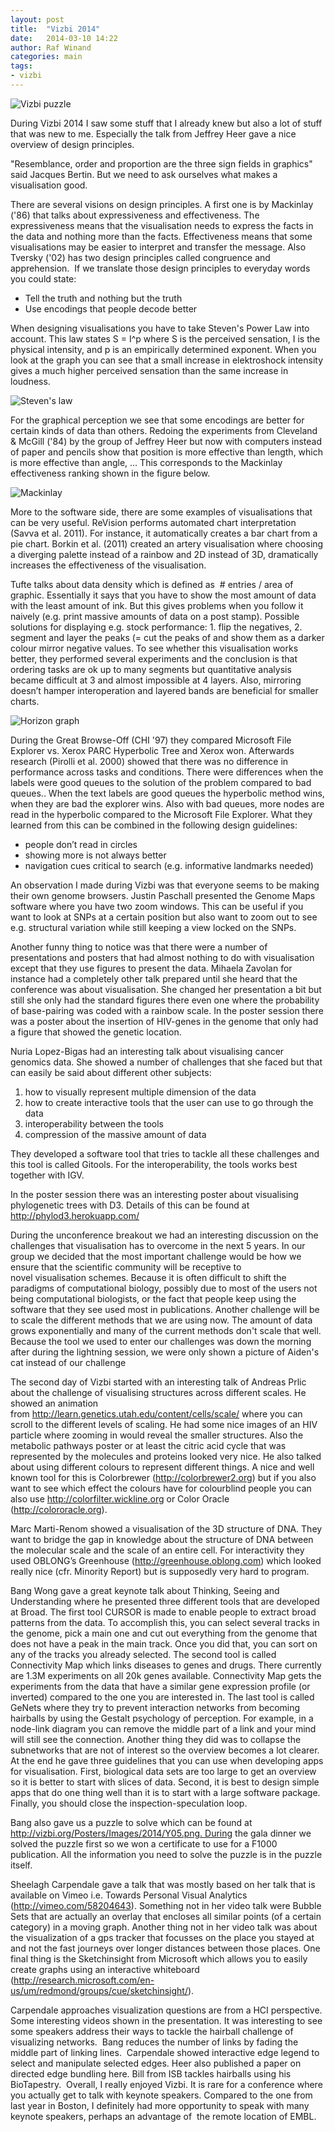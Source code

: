 ```yaml
---
layout: post
title:  "Vizbi 2014"
date:   2014-03-10 14:22
author: Raf Winand
categories: main
tags:
- vizbi
---
```

![Vizbi puzzle]({{site.baseurl}}/assets/vizbi_puzzle.png)

During Vizbi 2014 I saw some stuff that I already knew but also a lot of stuff that was new to me. Especially the talk from Jeffrey Heer gave a nice overview of design principles.

"Resemblance, order and proportion are the three sign fields in graphics" said Jacques Bertin. But we need to ask ourselves what makes a visualisation good.

There are several visions on design principles. A first one is by Mackinlay ('86) that talks about expressiveness and effectiveness. The expressiveness means that the visualisation needs to express the facts in the data and nothing more than the facts. Effectiveness means that some visualisations may be easier to interpret and transfer the message. Also Tversky ('02) has two design principles called congruence and apprehension.  If we translate those design principles to everyday words you could state:

*   Tell the truth and nothing but the truth
*   Use encodings that people decode better

When designing visualisations you have to take Steven's Power Law into account. This law states S = I^p where S is the perceived sensation, I is the physical intensity, and p is an empirically determined exponent. When you look at the graph you can see that a small increase in elektroshock intensity gives a much higher perceived sensation than the same increase in loudness.

![Steven's law]({{site.baseurl}}/assets/stevens_law.png)

For the graphical perception we see that some encodings are better for certain kinds of data than others. Redoing the experiments from Cleveland & McGill ('84) by the group of Jeffrey Heer but now with computers instead of paper and pencils show that position is more effective than length, which is more effective than angle, … This corresponds to the Mackinlay effectiveness ranking shown in the figure below.

![Mackinlay]({{site.baseurl}}/assets/ali-mackinlay.png)

More to the software side, there are some examples of visualisations that can be very useful. ReVision performs automated chart interpretation (Savva et al. 2011). For instance, it automatically creates a bar chart from a pie chart. Borkin et al. (2011) created an artery visualisation where choosing a diverging palette instead of a rainbow and 2D instead of 3D, dramatically increases the effectiveness of the visualisation.

Tufte talks about data density which is defined as  # entries / area of graphic. Essentially it says that you have to show the most amount of data with the least amount of ink. But this gives problems when you follow it naively (e.g. print massive amounts of data on a post stamp). Possible solutions for displaying e.g. stock performance: 1. flip the negatives, 2. segment and layer the peaks (= cut the peaks of and show them as a darker colour mirror negative values. To see whether this visualisation works better, they performed several experiments and the conclusion is that ordering tasks are ok up to many segments but quantitative analysis became difficult at 3 and almost impossible at 4 layers. Also, mirroring doesn’t hamper interoperation and layered bands are beneficial for smaller charts.

![Horizon graph]({{site.baseurl}}/assets/horizon.png)

During the Great Browse-Off (CHI '97) they compared Microsoft File Explorer vs. Xerox PARC Hyperbolic Tree and Xerox won. Afterwards research (Pirolli et al. 2000) showed that there was no difference in performance across tasks and conditions. There were differences when the labels were good queues to the solution of the problem compared to bad queues.. When the text labels are good queues the hyperbolic method wins, when they are bad the explorer wins. Also with bad queues, more nodes are read in the hyperbolic compared to the Microsoft File Explorer. What they learned from this can be combined in the following design guidelines:

*   people don’t read in circles
*   showing more is not always better
*   navigation cues critical to search (e.g. informative landmarks needed)

An observation I made during Vizbi was that everyone seems to be making their own genome browsers. Justin Paschall presented the Genome Maps software where you have two zoom windows. This can be useful if you want to look at SNPs at a certain position but also want to zoom out to see e.g. structural variation while still keeping a view locked on the SNPs.

Another funny thing to notice was that there were a number of presentations and posters that had almost nothing to do with visualisation except that they use figures to present the data. Mihaela Zavolan for instance had a completely other talk prepared until she heard that the conference was about visualisation. She changed her presentation a bit but still she only had the standard figures there even one where the probability of base-pairing was coded with a rainbow scale. In the poster session there was a poster about the insertion of HIV-genes in the genome that only had a figure that showed the genetic location.

Nuria Lopez-Bigas had an interesting talk about visualising cancer genomics data. She showed a number of challenges that she faced but that can easily be said about different other subjects:

1.  how to visually represent multiple dimension of the data
2.  how to create interactive tools that the user can use to go through the data
3.  interoperability between the tools
4.  compression of the massive amount of data

They developed a software tool that tries to tackle all these challenges and this tool is called Gitools. For the interoperability, the tools works best together with IGV.

In the poster session there was an interesting poster about visualising phylogenetic trees with D3. Details of this can be found at http://phylod3.herokuapp.com/

During the unconference breakout we had an interesting discussion on the challenges that visualisation has to overcome in the next 5 years. In our group we decided that the most important challenge would be how we ensure that the scientific community will be receptive to novel visualisation schemes. Because it is often difficult to shift the paradigms of computational biology, possibly due to most of the users not being computational biologists, or the fact that people keep using the software that they see used most in publications. Another challenge will be to scale the different methods that we are using now. The amount of data grows exponentially and many of the current methods don't scale that well. Because the tool we used to enter our challenges was down the morning after during the lightning session, we were only shown a picture of Aiden's cat instead of our challenge

The second day of Vizbi started with an interesting talk of Andreas Prlic about the challenge of visualising structures across different scales. He showed an animation from http://learn.genetics.utah.edu/content/cells/scale/ where you can scroll to the different levels of scaling. He had some nice images of an HIV particle where zooming in would reveal the smaller structures. Also the metabolic pathways poster or at least the citric acid cycle that was represented by the molecules and proteins looked very nice. He also talked about using different colours to represent different things. A nice and well known tool for this is Colorbrewer (http://colorbrewer2.org) but if you also want to see which effect the colours have for colourblind people you can also use http://colorfilter.wickline.org or Color Oracle (http://colororacle.org).

Marc Marti-Renom showed a visualisation of the 3D structure of DNA. They want to bridge the gap in knowledge about the structure of DNA between the molecular scale and the scale of an entire cell. For interactivity they used OBLONG’s Greenhouse (http://greenhouse.oblong.com) which looked really nice (cfr. Minority Report) but is supposedly very hard to program.

Bang Wong gave a great keynote talk about Thinking, Seeing and Understanding where he presented three different tools that are developed at Broad. The first tool CURSOR is made to enable people to extract broad patterns from the data. To accomplish this, you can select several tracks in the genome, pick a main one and cut out everything from the genome that does not have a peak in the main track. Once you did that, you can sort on any of the tracks you already selected. The second tool is called Connectivity Map which links diseases to genes and drugs. There currently are 1.3M experiments on all 20k genes available. Connectivity Map gets the experiments from the data that have a similar gene expression profile (or inverted) compared to the one you are interested in. The last tool is called GeNets where they try to prevent interaction networks from becoming hairballs by using the Gestalt psychology of perception. For example, in a node-link diagram you can remove the middle part of a link and your mind will still see the connection. Another thing they did was to collapse the subnetworks that are not of interest so the overview becomes a lot clearer. At the end he gave three guidelines that you can use when developing apps for visualisation. First, biological data sets are too large to get an overview so it is better to start with slices of data. Second, it is best to design simple apps that do one thing well than it is to start with a large software package. Finally, you should close the inspection-speculation loop.

Bang also gave us a puzzle to solve which can be found at http://vizbi.org/Posters/Images/2014/Y05.png. During the gala dinner we solved the puzzle first so we won a certificate to use for a F1000 publication. All the information you need to solve the puzzle is in the puzzle itself.

Sheelagh Carpendale gave a talk that was mostly based on her talk that is available on Vimeo i.e. Towards Personal Visual Analytics (http://vimeo.com/58204643). Something not in her video talk were Bubble Sets that are actually an overlay that encloses all similar points (of a certain category) in a moving graph. Another thing not in her video talk was about the visualization of a gps tracker that focusses on the place you stayed at and not the fast journeys over longer distances between those places. One final thing is the Sketchinsight from Microsoft which allows you to easily create graphs using an interactive whiteboard (http://research.microsoft.com/en-us/um/redmond/groups/cue/sketchinsight/).

Carpendale approaches visualization questions are from a HCI perspective. Some interesting videos shown in the presentation. It was interesting to see some speakers address their ways to tackle the hairball challenge of visualizing networks.  Bang reduces the number of links by fading the middle part of linking lines.  Carpendale showed interactive edge legend to select and manipulate selected edges. Heer also published a paper on directed edge bundling here. Bill from ISB tackles hairballs using his BioTapestry.  Overall, I really enjoyed Vizbi. It is rare for a conference where you actually get to talk with keynote speakers. Compared to the one from last year in Boston, I definitely had more opportunity to speak with many keynote speakers, perhaps an advantage of  the remote location of EMBL.
